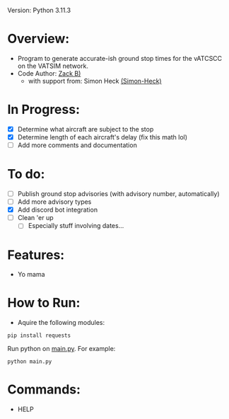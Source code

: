 Version: Python 3.11.3
# Overview:
  * Program to generate accurate-ish ground stop times for the vATCSCC on the VATSIM network.
  * Code Author: [Zack B)](https://github.com/zbfromztl)
    * with support from: Simon Heck [(Simon-Heck)](https://github.com/Simon-Heck)

# In Progress:
 - [X] Determine what aircraft are subject to the stop
 - [X] Determine length of each aircraft's delay (fix this math lol)
 - [ ] Add more comments and documentation

# To do:
 - [ ] Publish ground stop advisories (with advisory number, automatically)
 - [ ] Add more advisory types
 - [X] Add discord bot integration
 - [ ] Clean 'er up
   - [ ] Especially stuff involving dates...

# Features:
  * Yo mama

# How to Run:
  * Aquire the following modules:
```
pip install requests
```
Run python on [main.py](src/main.py). For example:
```
python main.py
```


# Commands:
 * HELP
